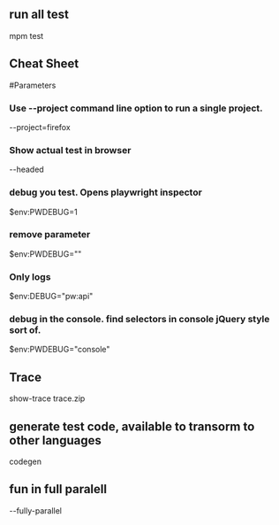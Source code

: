 ## run all test

mpm test

## Cheat Sheet

#Parameters

### Use --project command line option to run a single project.

--project=firefox

### Show actual test in browser

--headed

### debug you test. Opens playwright inspector

\$env:PWDEBUG=1

### remove parameter

\$env:PWDEBUG=""

### Only logs

\$env:DEBUG="pw:api"

### debug in the console. find selectors in console jQuery style sort of.

\$env:PWDEBUG="console"

## Trace

show-trace trace.zip

## generate test code, available to transorm to other languages

codegen

## fun in full paralell
--fully-parallel